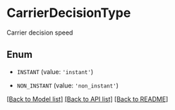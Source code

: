 # CarrierDecisionType

Carrier decision speed

## Enum

* `INSTANT` (value: `'instant'`)

* `NON_INSTANT` (value: `'non_instant'`)

[[Back to Model list]](../README.md#documentation-for-models) [[Back to API list]](../README.md#documentation-for-api-endpoints) [[Back to README]](../README.md)


